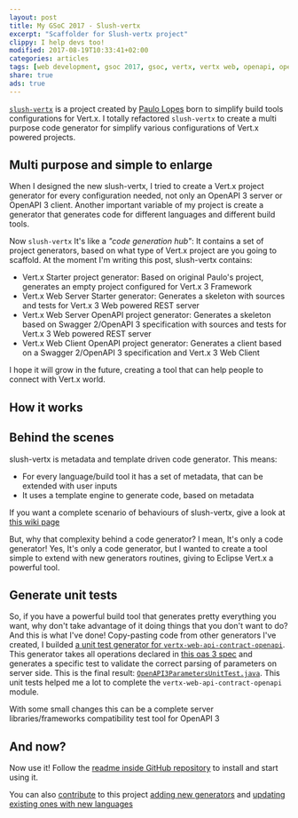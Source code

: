 ```yaml
---
layout: post
title: My GSoC 2017 - Slush-vertx
excerpt: "Scaffolder for Slush-vertx project"
clippy: I help devs too!
modified: 2017-08-19T10:33:41+02:00
categories: articles
tags: [web development, gsoc 2017, gsoc, vertx, vertx web, openapi, openapi3, generator, slush-vertx]
share: true
ads: true
---
```


[`slush-vertx`](https://github.com/pmlopes/slush-vertx) is a project created by [Paulo Lopes](https://www.jetdrone.xyz) born to simplify build tools configurations for Vert.x. I totally refactored `slush-vertx` to create a multi purpose code generator for simplify various configurations of Vert.x powered projects.

## Multi purpose and simple to enlarge
When I designed the new slush-vertx, I tried to create a Vert.x project generator for every configuration needed, not only an OpenAPI 3 server or OpenAPI 3 client. Another important variable of my project is create a generator that generates code for different languages and different build tools.

Now `slush-vertx` It's like a _"code generation hub"_: It contains a set of project generators, based on what type of Vert.x project are you going to scaffold. At the moment I'm writing this post, slush-vertx contains:

* Vert.x Starter project generator: Based on original Paulo's project, generates an empty project configured for Vert.x 3 Framework
* Vert.x Web Server Starter generator: Generates a skeleton with sources and tests for Vert.x 3 Web powered REST server
* Vert.x Web Server OpenAPI project generator: Generates a skeleton based on Swagger 2/OpenAPI 3 specification with sources and tests for Vert.x 3 Web powered REST server
* Vert.x Web Client OpenAPI project generator: Generates a client based on a Swagger 2/OpenAPI 3 specification and Vert.x 3 Web Client

I hope it will grow in  the future, creating a tool that can help people to connect with Vert.x world.

## How it works
<script type="text/javascript" src="https://asciinema.org/a/134050.js" id="asciicast-134050" async></script>

## Behind the scenes
slush-vertx is metadata and template driven code generator. This means:

* For every language/build tool it has a set of metadata, that can be extended with user inputs
* It uses a template engine to generate code, based on metadata

If you want a complete scenario of behaviours of slush-vertx, give a look at [this wiki page](https://github.com/pmlopes/slush-vertx/wiki/Slush-Vert.x-Structure)

But, why that complexity behind a code generator? I mean, It's only a code generator! Yes, It's only a code generator, but I wanted to create a tool simple to extend with new generators routines, giving to Eclipse Vert.x a powerful tool.

## Generate unit tests
So, if you have a powerful build tool that generates pretty everything you want, why don't take advantage of it doing things that you don't want to do? And this is what I've done! Copy-pasting code from other generators I've created, I builded [a unit test generator for `vertx-web-api-contract-openapi`](https://github.com/pmlopes/slush-vertx/tree/master/src/generators/vertx_web_unit_test_generator). This generator takes all operations declared in [this oas 3 spec](https://github.com/pmlopes/slush-vertx/blob/master/src/generators/vertx_web_unit_test_generator/openapi.yaml) and generates a specific test to validate the correct parsing of parameters on server side. This is the final result: [`OpenAPI3ParametersUnitTest.java`](https://github.com/slinkydeveloper/vertx-web/blob/designdriven/vertx-web-api-contract/vertx-web-api-contract-openapi/src/test/java/io/vertx/ext/web/designdriven/openapi3/OpenAPI3ParametersUnitTest.java). This unit tests helped me a lot to complete the `vertx-web-api-contract-openapi` module.

With some small changes this can be a complete server libraries/frameworks compatibility test tool for OpenAPI 3

## And now?
Now use it! Follow the [readme inside GitHub repository](https://github.com/pmlopes/slush-vertx) to install and start using it.

You can also [contribute](https://github.com/pmlopes/slush-vertx/wiki/How-to-contribute) to this project [adding new generators](https://github.com/pmlopes/slush-vertx/wiki/Create-a-new-generator) and [updating existing ones with new languages](https://github.com/pmlopes/slush-vertx/wiki/Add-new-language-to-existing-generatorhttps://github.com/pmlopes/slush-vertx/wiki/Add-new-language-to-existing-generator)
